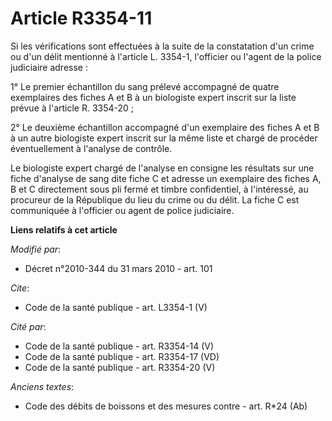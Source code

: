 # Article R3354-11

Si les vérifications sont effectuées à la suite de la constatation d'un crime ou d'un délit mentionné à l'article L. 3354-1,
l'officier ou l'agent de la police judiciaire adresse : 

1° Le premier échantillon du sang prélevé accompagné de quatre exemplaires des fiches A et B à un biologiste expert inscrit
sur la liste prévue à l'article R. 3354-20 ; 

2° Le deuxième échantillon accompagné d'un exemplaire des fiches A et B à un autre biologiste expert inscrit sur la même
liste et chargé de procéder éventuellement à l'analyse de contrôle. 

Le biologiste expert chargé de l'analyse en consigne les résultats sur une fiche d'analyse de sang dite fiche C et adresse un
exemplaire des fiches A, B et C directement sous pli fermé et timbre confidentiel, à l'intéressé, au procureur de la
République du lieu du crime ou du délit. La fiche C est communiquée à l'officier ou agent de police judiciaire.

**Liens relatifs à cet article**

_Modifié par_:

  - Décret n°2010-344 du 31 mars 2010 - art. 101

_Cite_:

  - Code de la santé publique - art. L3354-1 (V)

_Cité par_:

  - Code de la santé publique - art. R3354-14 (V)
  - Code de la santé publique - art. R3354-17 (VD)
  - Code de la santé publique - art. R3354-20 (V)

_Anciens textes_:

  - Code des débits de boissons et des mesures contre  - art. R*24 (Ab)

